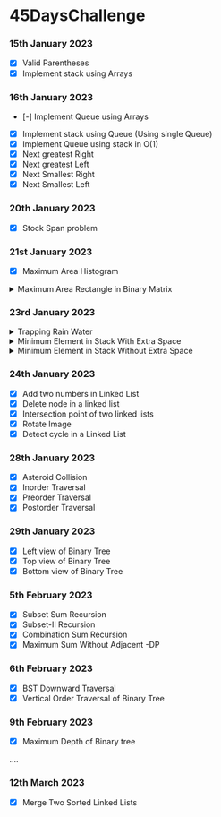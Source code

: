 <h1><strong>45DaysChallenge</strong></h1>

### 15th January 2023

- [x] Valid Parentheses
- [x] Implement stack using Arrays
### 16th January 2023
- [-] Implement Queue using Arrays
- [x] Implement stack using Queue (Using single Queue)
- [x] Implement Queue using stack in O(1)
- [x] Next greatest Right
- [x] Next greatest Left
- [x] Next Smallest Right
- [x] Next Smallest Left
### 20th January 2023
- [x] Stock Span problem
### 21st January 2023
- [x] Maximum Area Histogram
<details>
  <summary>Maximum Area Rectangle in Binary Matrix</summary>  

```
2-D MAH - Add every row with logic
```
</details>

### 23rd January 2023

<details>
  <summary>Trapping Rain Water</summary>  

```
min(Right_Max,Left_Max)-a[i]
```
</details>

<details>
  <summary>Minimum Element in Stack With Extra Space</summary>  

```
Supporting Stack
```
</details>

<details>
  <summary>Minimum Element in Stack Without Extra Space</summary>  

```
push 2*x-Min_Ele into stack if new element is  less than min_ele
```

```
   2* newMin-prevMin is always less than the newMin
```

</details>

### 24th January 2023

- [x] Add two numbers in Linked List
- [x] Delete node in a linked list
- [x] Intersection point of two linked lists
- [x] Rotate Image
- [x] Detect cycle in a Linked List

### 28th January 2023
- [x] Asteroid Collision
- [x] Inorder Traversal
- [x] Preorder Traversal
- [x] Postorder Traversal
### 29th January 2023
- [x] Left view of Binary Tree
- [x] Top view of Binary Tree
- [x] Bottom view of Binary Tree
### 5th February 2023
- [x] Subset Sum Recursion
- [x] Subset-II  Recursion
- [x] Combination Sum Recursion
- [x] Maximum Sum Without Adjacent -DP
### 6th February 2023
- [x] BST Downward Traversal
- [x] Vertical Order Traversal of Binary Tree
### 9th February 2023
- [x] Maximum Depth of Binary tree


....

### 12th March 2023
- [x] Merge Two Sorted Linked Lists




